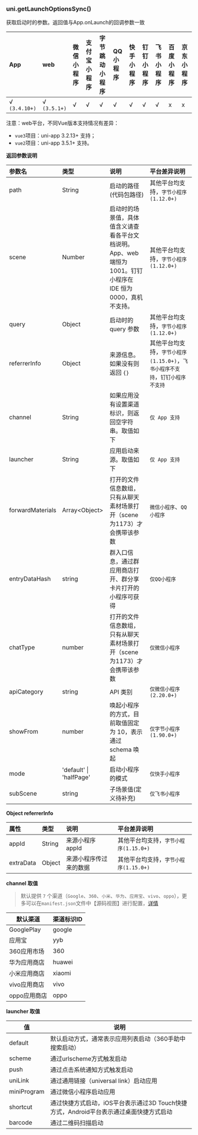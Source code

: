 ### uni.getLaunchOptionsSync()

获取启动时的参数。返回值与App.onLaunch的回调参数一致

|App|web|微信小程序|支付宝小程序|字节跳动小程序|QQ小程序|快手小程序|钉钉小程序|飞书小程序|百度小程序|京东小程序|
|:-|:-|:-|:-|:-|:-|:-|:-|:-|:-|:-|
|√ `(3.4.10+)`|√ `(3.5.1+)`|√|√|√|√|√|√|√|x|x|

注意：web平台，不同Vue版本支持情况有差异：
- `vue3`项目：uni-app 3.2.13+ 支持；
- `vue2`项目：uni-app 3.5.1+ 支持。

**返回参数说明**

|参数名|类型|说明|平台差异说明|
|:-|:-|:-|:-|
|path|String|启动的路径(代码包路径)|其他平台均支持，`字节小程序(1.12.0+)`|
|scene|Number|启动时的场景值，具体值含义请查看各平台文档说明。App、web端恒为 1001。钉钉小程序在 IDE 恒为0000，真机不支持。|其他平台均支持，`字节小程序(1.12.0+)`|
|query|Object|启动时的 query 参数|其他平台均支持，`字节小程序(1.12.0+)`|
|referrerInfo|Object|来源信息。如果没有则返回 `{}`|其他平台均支持，`字节小程序(1.15.0+)`，`飞书小程序不支持`，`钉钉小程序不支持`|
|channel|String|如果应用没有设置渠道标识，则返回空字符串。取值如下|`仅 App 支持`|
|launcher|String|应用启动来源。取值如下|`仅 App 支持`|
|forwardMaterials|Array\<Object\>|打开的文件信息数组，只有从聊天素材场景打开（scene为1173）才会携带该参数|`微信小程序`、`QQ小程序`|
|entryDataHash|string|群入口信息，通过群应用商店打开、群分享卡片打开的小程序可获得|`仅QQ小程序`|
|chatType|number|打开的文件信息数组，只有从聊天素材场景打开（scene为1173）才会携带该参数|`仅微信小程序`|
|apiCategory|string|API 类别|`仅微信小程序(2.20.0+)`|
|showFrom|number|唤起小程序的方式，目前取值固定为 10，表示通过 schema 唤起|`仅字节小程序(1.90.0+)`|
|mode|'default' \| 'halfPage'|启动小程序的模式|`仅快手小程序`|
|subScene|string|子场景值(定义待补充)|`仅飞书小程序`|

**Object referrerInfo**

|属性|类型|说明|平台差异说明|
|:-|:-|:-|:-|
|appId|String|来源小程序 appId |其他平台均支持，`字节小程序(1.15.0+)`|
|extraData|Object|来源小程序传过来的数据|其他平台均支持，`字节小程序(1.15.0+)`|

**channel 取值**
> 默认提供 `7`  个渠道（`Google`、`360`、`小米`、`华为`、`应用宝`、`vivo`、`oppo`），更多可以在`manifest.json`文件中【源码视图】进行配置，[详情](https://ask.dcloud.net.cn/article/35974)

| 默认渠道     | 渠道标识ID |
| ------------ | -------- |
| GooglePlay   | google   |
| 应用宝       | yyb      |
| 360应用市场  | 360      |
| 华为应用商店 | huawei   |
| 小米应用商店 | xiaomi   |
| vivo应用商店 | vivo|
| oppo应用商店 |  oppo  |

**launcher 取值**

| 值     | 说明 |
| ------------ | -------- |
| default   | 默认启动方式，通常表示应用列表启动（360手助中搜索启动）   |
| scheme       | 通过urlscheme方式触发启动      |
| push  | 通过点击系统通知方式触发启动      |
| uniLink |  通过通用链接（universal link）启动应用  |
| miniProgram |  通过微信小程序启动应用  |
| shortcut | 通过快捷方式启动，iOS平台表示通过3D Touch快捷方式，Android平台表示通过桌面快捷方式启动   |
| barcode | 通过二维码扫描启动|